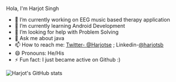Hola, I'm Harjot Singh

- 🔭 I’m currently working on EEG music based therapy application 
- 🌱 I’m currently learning Android Development 
- 🤔 I’m looking for help with Problem Solving 
- 💬 Ask me about java 
- 📫 How to reach me: [Twitter- @Harjotse](https://twitter.com/harjotse) ; Linkedin-[@harjotsb](https://www.linkedin.com/in/harjotse/)
- 😄 Pronouns: He/His
- ⚡ Fun fact: I just became active on Github :)

![Harjot's GitHub stats](https://github-readme-stats.vercel.app/api?username=harjotse&theme=dark&show_icons=true)
